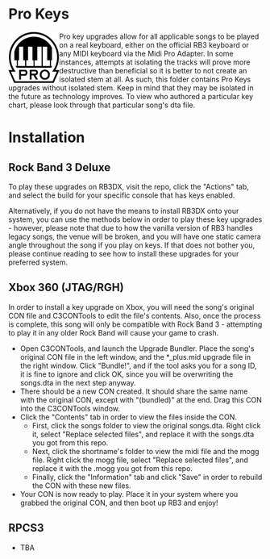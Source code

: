 # Pro Keys
<img src="../dependencies/prokeys.png" width="20%" height="20%" align="left"> Pro key upgrades allow for all applicable songs to be played on a real keyboard, either on the official RB3 keyboard or any MIDI keyboard via the Midi Pro Adapter. In some instances, attempts at isolating the tracks will prove more destructive than beneficial so it is better to not create an isolated stem at all. As such, this folder contains Pro Keys upgrades without isolated stem. Keep in mind that they may be isolated in the future as technology improves. To view who authored a particular key chart, please look through that particular song's dta file.

# Installation

## Rock Band 3 Deluxe
To play these upgrades on RB3DX, visit the repo, click the "Actions" tab, and select the build for your specific console that has keys enabled.

Alternatively, if you do not have the means to install RB3DX onto your system, you can use the methods below in order to play these key upgrades - however, please note that due to how the vanilla version of RB3 handles legacy songs, the venue will be broken, and you will have one static camera angle throughout the song if you play on keys. If that does not bother you, please continue reading to see how to install these upgrades for your preferred system.

## Xbox 360 (JTAG/RGH)
In order to install a key upgrade on Xbox, you will need the song's original CON file and C3CONTools to edit the file's contents. Also, once the process is complete, this song will only be compatible with Rock Band 3 - attempting to play it in any older Rock Band will cause your game to crash.
- Open C3CONTools, and launch the Upgrade Bundler. Place the song's original CON file in the left window, and the *_plus.mid upgrade file in the right window. Click "Bundle!", and if the tool asks you for a song ID, it is fine to ignore and click OK, since you will be overwriting the songs.dta in the next step anyway.
- There should be a new CON created. It should share the same name with the original CON, except with "(bundled)" at the end. Drag this CON into the C3CONTools window.
- Click the "Contents" tab in order to view the files inside the CON. 
  - First, click the songs folder to view the original songs.dta. Right click it, select "Replace selected files", and replace it with the songs.dta you got from this repo.
  - Next, click the shortname's folder to view the midi file and the mogg file. Right click the mogg file, select "Replace selected files", and replace it with the .mogg you got from this repo.
  - Finally, click the "Information" tab and click "Save" in order to rebuild the CON with these new files.
- Your CON is now ready to play. Place it in your system where you grabbed the original CON, and then boot up RB3 and enjoy!

## RPCS3
- TBA
